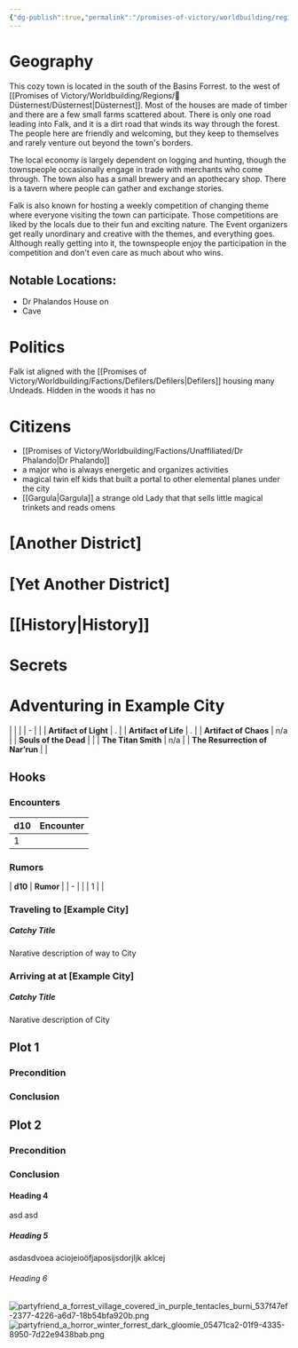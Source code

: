 ```yaml
---
{"dg-publish":true,"permalink":"/promises-of-victory/worldbuilding/regions/falk/falk/","title":"Falk","noteIcon":"Settlement","created":"","updated":""}
---
```


# Geography
This cozy town is located in the south of the Basins Forrest. to the west of  [[Promises of Victory/Worldbuilding/Regions/🏰Düsternest/Düsternest\|Düsternest]]. Most of the houses  are made of timber and there are a few small farms scattered about. There is only one road leading into Falk, and it is a dirt road that winds its way through the forest. The people here are friendly and welcoming, but they keep to themselves and rarely venture out beyond the town's borders.

The local economy is largely dependent on logging and hunting, though the townspeople occasionally engage in trade with merchants who come through. The town also has a small brewery and an apothecary shop. There is a tavern where people can gather and exchange stories.

Falk is also known for hosting a weekly competition of changing theme where everyone visiting the town can participate. Those competitions are liked by the locals due to their fun and exciting nature. The Event organizers get really unordinary and creative with the themes, and everything goes. Although really getting into it, the townspeople enjoy the participation in the competition and don't even care as much about who wins.

## Notable Locations:
- Dr Phalandos House on
- Cave 

# Politics
Falk ist aligned with the [[Promises of Victory/Worldbuilding/Factions/Defilers/Defilers\|Defilers]] housing many Undeads. Hidden in the woods it has no 

# Citizens
- [[Promises of Victory/Worldbuilding/Factions/Unaffiliated/Dr Phalando\|Dr Phalando]] 
- a major who is always energetic and organizes activities
- magical twin elf kids that built a portal to other elemental planes under the city
- [[Gargula\|Gargula]] a strange old Lady that that sells little magical trinkets and reads omens 

# [Another District]

# [Yet Another District]

# [[History\|History]]

# Secrets




# Adventuring in Example City

|                                 |     |
| - |  |
| **Artifact of Light**           | .   |
| **Artifact of Life**            | .   |
| **Artifact of Chaos**           | n/a |
| **Souls of the Dead**           |     |
| **The Titan Smith**             | n/a |
| **The Resurrection of Nar’run** |     |



## Hooks

### Encounters

| **d10** | **Encounter** |
| - | - |
| 1       |               |

### Rumors

| **d10** | **Rumor** |
| - |  |
| 1       |           |

### Traveling to [Example City]



##### Catchy Title

Narative description of way to City



### Arriving at at [Example City]



##### Catchy Title

Narative description of City



## Plot 1

### Precondition

### Conclusion

## Plot 2

### Precondition

### Conclusion

#### Heading 4

asd
asd

##### Heading 5

asdasdvoea
aciojeioöfjaposijsdorjljk
aklcej

###### Heading 6


![partyfriend_a_forrest_village_covered_in_purple_tentacles_burni_537f47ef-2377-4226-a6d7-18b54bfa920b.png](/img/user/resources/Pictures/partyfriend_a_forrest_village_covered_in_purple_tentacles_burni_537f47ef-2377-4226-a6d7-18b54bfa920b.png)![partyfriend_a_horror_winter_forrest_dark_gloomie_05471ca2-01f9-4335-8950-7d22e9438bab.png](/img/user/resources/Pictures/partyfriend_a_horror_winter_forrest_dark_gloomie_05471ca2-01f9-4335-8950-7d22e9438bab.png)